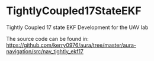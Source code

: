 # TightlyCoupled17StateEKF
Tightly Coupled 17 state EKF Development for the UAV lab

The source code can be found in: https://github.com/kerry0976/aura/tree/master/aura-navigation/src/nav_tightly_ekf17
